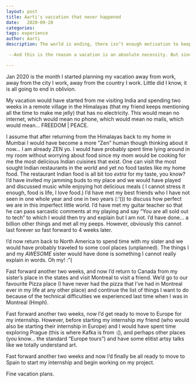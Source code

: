 ```yaml
---
layout: post
title: Aarti's vaccation that never happened
date:   2020-09-20
categories:
tags: experience
author: Aarti
description: The world is ending, there isn’t enough motivation to keep things going.

 --And this is the reason a vacation is an absolute necessity. But since I couldn’t have one I decided to write about it for closure.

---
```





<!--more-->


Jan 2020 is the month I started planning my vacation away from work, away from the city I work, away from the country I work. Little did I know, it is all going to end in oblivion.

My vacation would have started from me visiting India and spending two weeks in a remote village in the Himalayas (that my friend keeps mentioning all the time to make me jelly) that has no electricity.
This would mean no internet, which would mean no phone, which would mean no mails, which would mean… FREEDOM | PEACE.

I assume that after returning from the Himalayas back to my home in Mumbai I would have become a more “Zen” human though thinking about it now… I am already ZEN yo.
I would have probably spent time lying around in my room without worrying about food since my mom would be cooking for me the most delicious Indian cuisines that exist. One can visit the most sought Indian restaurants in the *world* and yet no food tastes like my home food. The restaurant Indian food is all bit too *extra* for my taste, you know?
I’d have invited my jamming buds to my place and we would have played and discussed music while enjoying hot delicious meals ( I cannot stress it enough, food is life, I love food.)
I’d have met my best friends who I have not seen in one whole year and one in two years   (:’()) to discuss how perfect we are in this imperfect little world.
I’d have met my guitar teacher so that he can pass sarcastic comments at my playing and say “You are all sold out to tech” to which I would then try and explain but I am not.
I’d have done… a billion other things and met all my peeps.
However, obviously this cannot last forever so fast forward to 4 weeks later.

I’d now return back to North America to spend time with my sister and we would have probably traveled to some cool places (unplanned). The things I and my *AWESOME* sister would have done is something I cannot really explain in words. Oh my! :”(

Fast forward another two weeks, and now I’d return to Canada from my sister’s place in the states and visit Montreal to visit a friend. We’d go to our favourite Pizza place (I have never had the pizza that I’ve had in Montreal ever in my life at any other place) and continue the list of things I want to do because of the technical difficulties we experienced last time when I was in Montreal (Hmph).

Fast forward another two weeks, now I’d get ready to move to Europe for my internship. However, before starting my internship my friend (who would also be starting their internship in Europe) and I would have spent time exploring Prague (this is where Kafka is from :(), and perhaps other places (you know... the standard “Europe tours”) and have some elitist artsy talks like we totally understand art.

Fast forward another two weeks and now I’d finally be all ready to move to Spain to start my internship and begin working on my project.

Fine vacation plans.
